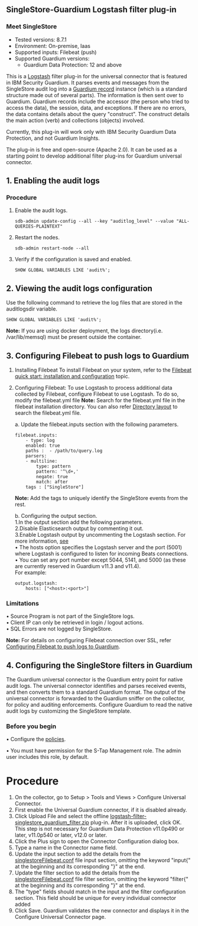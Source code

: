 ## SingleStore-Guardium Logstash filter plug-in
### Meet SingleStore
* Tested versions: 8.7.1
* Environment: On-premise, Iaas
* Supported inputs: Filebeat (push)
* Supported Guardium versions:
	* Guardium Data Protection: 12 and above

This is a [Logstash](https://github.com/elastic/logstash) filter plug-in for the universal connector that is featured in IBM Security Guardium. It parses events and messages from the SingleStore audit log into a [Guardium record](https://github.com/IBM/universal-connectors/blob/main/common/src/main/java/com/ibm/guardium/universalconnector/commons/structures/Record.java) instance (which is a standard structure made out of several parts). The information is then sent over to Guardium. Guardium records include the accessor (the person who tried to access the data), the session, data, and exceptions. If there are no errors, the data contains details about the query "construct". The construct details the main action (verb) and collections (objects) involved.

Currently, this plug-in will work only with IBM Security Guardium Data Protection, and not Guardium Insights.

The plug-in is free and open-source (Apache 2.0). It can be used as a starting point to develop additional filter plug-ins for Guardium universal connector.



## 1. Enabling the audit logs

### Procedure
1. Enable the audit logs.  
	```text
	sdb-admin update-config --all --key "auditlog_level" --value "ALL-QUERIES-PLAINTEXT"
	```
	
2. Restart the nodes.  
	```text
	sdb-admin restart-node --all
	```

3. Verify if the configuration is saved and enabled.  
	```text
	SHOW GLOBAL VARIABLES LIKE 'audit%';
	```

## 2. Viewing the audit logs configuration 
Use the following command to retrieve the log files that are stored in the auditlogsdir variable.  
   ```text
   SHOW GLOBAL VARIABLES LIKE 'audit%';
   ```

**Note:** If you are using docker deployment, the logs directory(i.e. /var/lib/memsql) must be present outside the container.

## 3. Configuring Filebeat to push logs to Guardium  
1.	Installing Filebeat
	To install Filebeat on your system, refer to the [Filebeat quick start: installation and configuration](https://www.elastic.co/guide/en/beats/filebeat/current/filebeat-installation-configuration.html#installation) topic.


2. Configuring Filebeat:
	To use Logstash to process additional data collected by Filebeat, configure Filebeat to use Logstash. To do so, modify the filebeat.yml file
		**Note:** Search for the filebeat.yml file in the filebeat installation directory. You can also refer [Directory layout](https://www.elastic.co/guide/en/beats/filebeat/current/directory-layout.html) to search the filebeat.yml file.  
		
	a. Update the filebeat.inputs section with the following parameters.
	```text
	filebeat.inputs:
		- type: log
		enabled: true
		paths :  - /path/to/query.log
		parsers:
		- multiline:
			type: pattern
			pattern: '^\d+,'
			negate: true
			match: after
		tags : ["SingleStore"] 
	```
	**Note:** Add the tags to uniquely identify the SingleStore events from the rest.

	b. Configuring the output section.  
		1.In the output section add the following parameters.  
		2.Disable Elasticsearch output by commenting it out.  
		3.Enable Logstash output by uncommenting the Logstash section.  For more information, [see](https://www.elastic.co/guide/en/beats/filebeat/current/logstash-output.html#logstash-output)  
		• The hosts option specifies the Logstash server and the port (5001) where Logstash is configured to listen for incoming Beats connections.  
		• You can set any port number except 5044, 5141, and 5000 (as these are currently reserved in Guardium v11.3 and v11.4).  
		For example:  
	```text
	output.logstash:  
		hosts: ["<host>:<port>"]  
	```
		
### Limitations  
• Source Program is not part of the SingleStore logs.  
• Client IP can only be retrieved in login / logout actions.  
• SQL Errors are not logged by SingleStore.

**Note:** For details on configuring Filebeat connection over SSL, refer [Configuring Filebeat to push logs to Guardium](https://github.com/IBM/universal-connectors/blob/main/input-plugin/logstash-input-beats/README.md#configuring-filebeat-to-push-logs-to-guardium).


## 4. Configuring the SingleStore filters in Guardium

The Guardium universal connector is the Guardium entry point for native audit logs. The universal connector identifies and parses received events, and then converts them to a standard Guardium format. The output of the universal connector is forwarded to the Guardium sniffer on the collector, for policy and auditing enforcements. Configure Guardium to read the native audit logs by customizing the SingleStore template.

### Before you begin

• Configure the [policies](/docs/#policies).

• You must have permission for the S-Tap Management role. The admin user includes this role, by default.

# Procedure

1. On the collector, go to Setup > Tools and Views > Configure Universal Connector.
2. First enable the Universal Guardium connector, if it is disabled already.
3. Click Upload File and select the offline [logstash-filter-singlestore_guardium_filter.zip](https://github.com/IBM/universal-connectors/releases/download/v1.5.1/logstash-filter-neodb_guardium_filter.zip) plug-in. After it is uploaded, click OK. This step is not necessary for Guardium Data Protection v11.0p490 or later, v11.0p540 or later, v12.0 or later.
4. Click the Plus sign to open the Connector Configuration dialog box.
5. Type a name in the Connector name field.
6. Update the input section to add the details from the [singlestoreFilebeat.conf](https://github.com/IBM/universal-connectors/raw/main/filter-plugin/logstash-filter-SingleStore-guardium/SingleStoreFilebeat.conf) file input section, omitting the keyword "input{" at the beginning and its corresponding "}" at the end.
7. Update the filter section to add the details from the [singlestoreFilebeat.conf](https://github.com/IBM/universal-connectors/raw/main/filter-plugin/logstash-filter-SingleStore-guardium/SingleStoreFilebeat.conf)  file filter section, omitting the keyword "filter{" at the beginning and its corresponding "}" at the end.
8. The "type" fields should match in the input and the filter configuration section. This field should be unique for  every individual connector added
9. Click Save. Guardium validates the new connector and displays it in the Configure Universal Connector page.